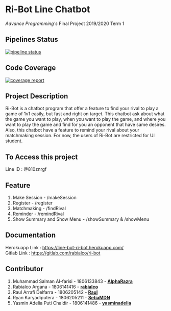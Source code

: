 # **Ri-Bot Line Chatbot**
*Advance Programming's* Final Project 2019/2020 Term 1
## Pipelines Status
[![pipeline status](https://gitlab.com/rabialco/ri-bot/badges/master/pipeline.svg)](https://gitlab.com/rabialco/ri-bot/commits/master)

## Code Coverage
[![coverage report](https://gitlab.com/rabialco/ri-bot/badges/master/coverage.svg)](https://gitlab.com/rabialco/ri-bot/commits/master)

## Project Description
Ri-Bot is a chatbot program that offer a feature to find your rival to play a game of 1v1 easily, but fast and right on target. This chatbot ask about what the game you want to play, when you want to play the game, and where you want to play the game and find for you an opponent that have same desires. Also, this chatbot have a feature to remind your rival about your matchmaking session. For now, the users of Ri-Bot are restricted for UI student.

## To Access this project
Line ID : @810znrgf

## Feature
1. Make Session - /makeSession
2. Register - /register
3. Matchmaking - /findRival
4. Reminder - /remindRival
5. Show Summary and Show Menu - /showSummary & /showMenu

## Documentation
Herokuapp Link : https://line-bot-ri-bot.herokuapp.com/
<br/>Gitlab Link : https://gitlab.com/rabialco/ri-bot 

## Contributor
1. Muhammad Salman Al-farisi - 1806133843 - **[AlphaRazra](https://gitlab.com/AlphaRazra)**
2. Rabialco Argana - 1806141416 - **[rabialco](https://gitlab.com/rabialco)**
3. Raul Arrafi Delfarra - 1806205142 - **[Raul](https://gitlab.com/)**
4. Ryan Karyadiputera - 1806205211 -  **[SetiaMDN](https://gitlab.com/SetiaMDN)**
5. Yasmin Adelia Puti Chaidir - 1806141486 - **[yasminadelia](https://gitlab.com/yasminadelia)**